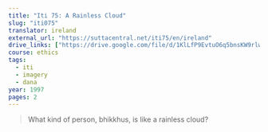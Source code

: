 ```yaml
---
title: "Iti 75: A Rainless Cloud"
slug: "iti075"
translator: ireland
external_url: "https://suttacentral.net/iti75/en/ireland"
drive_links: ["https://drive.google.com/file/d/1KlLfP9EvtuO6q5bnsKW9rlwaCRQd6G8Q/view?usp=drivesdk"]
course: ethics
tags:
  - iti
  - imagery
  - dana
year: 1997
pages: 2
---
```


> What kind of person, bhikkhus, is like a rainless cloud?
